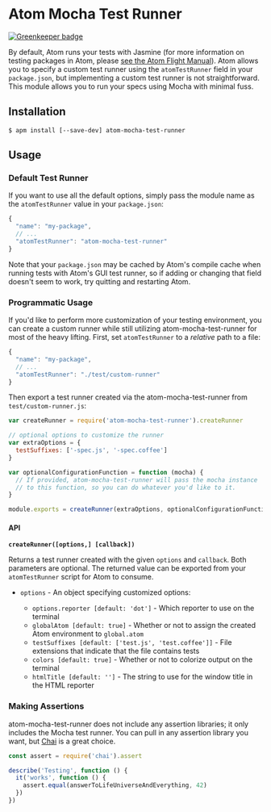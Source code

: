 # Atom Mocha Test Runner

[![Greenkeeper badge](https://badges.greenkeeper.io/UziTech/atom-jasmine2-test-runner.svg)](https://greenkeeper.io/)

By default, Atom runs your tests with Jasmine (for more information on testing packages in Atom, please [see the Atom Flight Manual](http://flight-manual.atom.io/hacking-atom/sections/writing-specs/#running-specs)). Atom allows you to specify a custom test runner using the `atomTestRunner` field in your `package.json`, but implementing a custom test runner is not straightforward. This module allows you to run your specs using Mocha with minimal fuss.

## Installation

```
$ apm install [--save-dev] atom-mocha-test-runner
```

## Usage

### Default Test Runner

If you want to use all the default options, simply pass the module name as the `atomTestRunner` value in your `package.json`:

```javascript
{
  "name": "my-package",
  // ...
  "atomTestRunner": "atom-mocha-test-runner"
}
```

Note that your `package.json` may be cached by Atom's compile cache when running tests with Atom's GUI test runner, so if adding or changing that field doesn't seem to work, try quitting and restarting Atom.

### Programmatic Usage

If you'd like to perform more customization of your testing environment, you can create a custom runner while still utilizing atom-mocha-test-runner for most of the heavy lifting. First, set `atomTestRunner` to a *relative* path to a file:

```javascript
{
  "name": "my-package",
  // ...
  "atomTestRunner": "./test/custom-runner"
}
```

Then export a test runner created via the atom-mocha-test-runner from `test/custom-runner.js`:

```javascript
var createRunner = require('atom-mocha-test-runner').createRunner

// optional options to customize the runner
var extraOptions = {
  testSuffixes: ['-spec.js', '-spec.coffee']
}

var optionalConfigurationFunction = function (mocha) {
  // If provided, atom-mocha-test-runner will pass the mocha instance
  // to this function, so you can do whatever you'd like to it.
}

module.exports = createRunner(extraOptions, optionalConfigurationFunction)
```

#### API

**`createRunner([options,] [callback])`**

Returns a test runner created with the given `options` and `callback`. Both parameters are optional. The returned value can be exported from your `atomTestRunner` script for Atom to consume.

* `options` - An object specifying customized options:

  * `options.reporter [default: 'dot']` - Which reporter to use on the terminal
  * `globalAtom [default: true]` - Whether or not to assign the created Atom environment to `global.atom`
  * `testSuffixes [default: ['test.js', 'test.coffee']]` - File extensions that indicate that the file contains tests
  * `colors [default: true]` - Whether or not to colorize output on the terminal
  * `htmlTitle [default: '']` - The string to use for the window title in the HTML reporter

### Making Assertions

atom-mocha-test-runner does not include any assertion libraries; it only includes the Mocha test runner. You can pull in any assertion library you want, but [Chai](http://chaijs.com/) is a great choice.

```javascript
const assert = require('chai').assert

describe('Testing', function () {
  it('works', function () {
    assert.equal(answerToLifeUniverseAndEverything, 42)
  })
})
````
